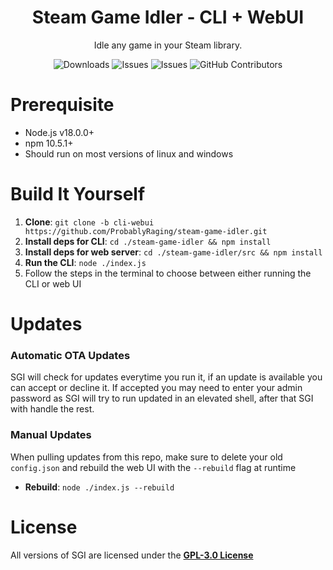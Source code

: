 <div align="center">
  <h1 align="center">Steam Game Idler - CLI + WebUI</h1>
  <p align="center">Idle any game in your Steam library.</p>
<p align="center">
  <img src="https://img.shields.io/github/downloads/probablyraging/steam-game-idler/total?style=for-the-badge&logo=github&color=137eb5" alt="Downloads" />
  <img src="https://img.shields.io/github/issues/probablyraging/steam-game-idler?style=for-the-badge&logo=github&color=137eb5" alt="Issues" />
  <img src="https://img.shields.io/github/issues-pr/probablyraging/steam-game-idler?style=for-the-badge&logo=github&color=137eb5" alt="Issues" />
  <img src="https://img.shields.io/github/contributors/probablyraging/steam-game-idler?style=for-the-badge&logo=github&color=137eb5" alt="GitHub Contributors" />
</p>
</div>

# Prerequisite
- Node.js v18.0.0+
- npm 10.5.1+
- Should run on most versions of linux and windows

# Build It Yourself
1. **Clone**: `git clone -b cli-webui https://github.com/ProbablyRaging/steam-game-idler.git`
2. **Install deps for CLI**: `cd ./steam-game-idler && npm install`
3. **Install deps for web server**: `cd ./steam-game-idler/src && npm install`
4. **Run the CLI**: `node ./index.js`
5. Follow the steps in the terminal to choose between either running the CLI or web UI

# Updates
### Automatic OTA Updates
SGI will check for updates everytime you run it, if an update is available you can accept or decline it. If accepted you may need to enter your admin password as SGI will try to run updated in an elevated shell, after that SGI with handle the rest.

### Manual Updates
When pulling updates from this repo, make sure to delete your old `config.json` and rebuild the web UI with the `--rebuild` flag at runtime
- **Rebuild**: `node ./index.js --rebuild`

# License
All versions of SGI are licensed under the **[GPL-3.0 License](./LICENSE)**